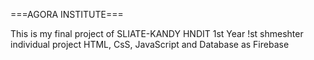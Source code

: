 ===AGORA INSTITUTE===

This is my final project of SLIATE-KANDY HNDIT 1st Year !st shmeshter individual project
HTML, CsS, JavaScript and Database as Firebase 

